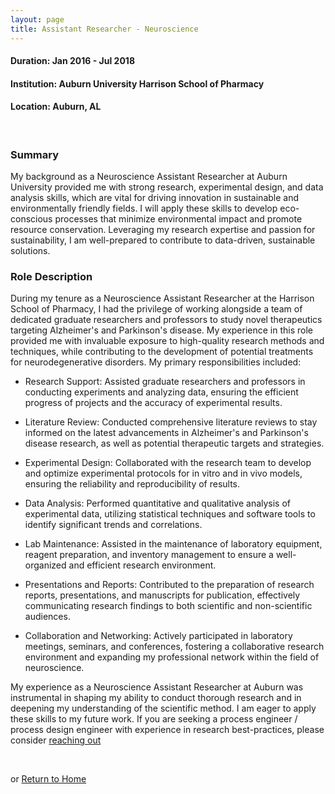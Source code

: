 ```yaml
---
layout: page
title: Assistant Researcher - Neuroscience
---
```


#### Duration: Jan 2016 - Jul 2018
#### Institution: Auburn University Harrison School of Pharmacy
#### Location: Auburn, AL

<br>

### Summary
My background as a Neuroscience Assistant Researcher at Auburn University provided me with strong research, experimental design, and data analysis skills, which are vital for driving innovation in sustainable and environmentally friendly fields. I will apply these skills to develop eco-conscious processes that minimize environmental impact and promote resource conservation. Leveraging my research expertise and passion for sustainability, I am well-prepared to contribute to data-driven, sustainable solutions.

### Role Description
During my tenure as a Neuroscience Assistant Researcher at the Harrison School of Pharmacy, I had the privilege of working alongside a team of dedicated graduate researchers and professors to study novel therapeutics targeting Alzheimer's and Parkinson's disease. My experience in this role provided me with invaluable exposure to high-quality research methods and techniques, while contributing to the development of potential treatments for neurodegenerative disorders. My primary responsibilities included:

- Research Support: Assisted graduate researchers and professors in conducting experiments and analyzing data, ensuring the efficient progress of projects and the accuracy of experimental results.

- Literature Review: Conducted comprehensive literature reviews to stay informed on the latest advancements in Alzheimer's and Parkinson's disease research, as well as potential therapeutic targets and strategies.

- Experimental Design: Collaborated with the research team to develop and optimize experimental protocols for in vitro and in vivo models, ensuring the reliability and reproducibility of results.

- Data Analysis: Performed quantitative and qualitative analysis of experimental data, utilizing statistical techniques and software tools to identify significant trends and correlations.

- Lab Maintenance: Assisted in the maintenance of laboratory equipment, reagent preparation, and inventory management to ensure a well-organized and efficient research environment.

- Presentations and Reports: Contributed to the preparation of research reports, presentations, and manuscripts for publication, effectively communicating research findings to both scientific and non-scientific audiences.

- Collaboration and Networking: Actively participated in laboratory meetings, seminars, and conferences, fostering a collaborative research environment and expanding my professional network within the field of neuroscience.

My experience as a Neuroscience Assistant Researcher at Auburn was instrumental in shaping my ability to conduct thorough research and in deepening my understanding of the scientific method. I am eager to apply these skills to my future work. If you are seeking a process engineer / process design engineer with experience in research best-practices, please consider [reaching out](/contact)

<br>

or [Return to Home](/)